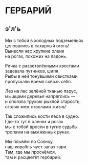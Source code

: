 # ГЕРБАРИЙ

## э'л'ь

Мы с тобой в холодных подземельях\
целовались в сахарный огонь!\
Вынесли нас хрупкие олени\
на рогах, похожих на ладонь.

Речка с разветвлёнными хвостами\
задевала путников, шипя.\
Рыбы в ней тонувшими свистками\
пропускали время сквозь себя.

Лез на лес зелёной тканью парус,\
мышцами деревья напряглись —\
и сползла трухою рыхлой старость,\
оголяя меж стволами жизнь!

Так сложились кости леса в судно.\
Где-то тут в оленях и рогах\
мы с тобой вросли в тугие судьбы\
тропами на выжженных руках.

Мы плывём по Солнцу,\
наш корабль чует запах гари.\
Там, где мы проснёмся,\
там и расцветёт гербарий.
